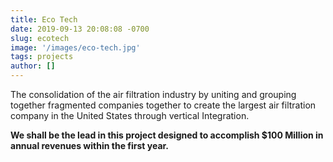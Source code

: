 ```yaml
---
title: Eco Tech
date: 2019-09-13 20:08:08 -0700
slug: ecotech
image: '/images/eco-tech.jpg'
tags: projects
author: []
---
```


 The consolidation of the air filtration industry by uniting and grouping together fragmented companies together to create the largest air filtration company in the United States through vertical Integration. 
 
 **We shall be the lead in this project designed to accomplish $100 Million in annual revenues within the first year.**